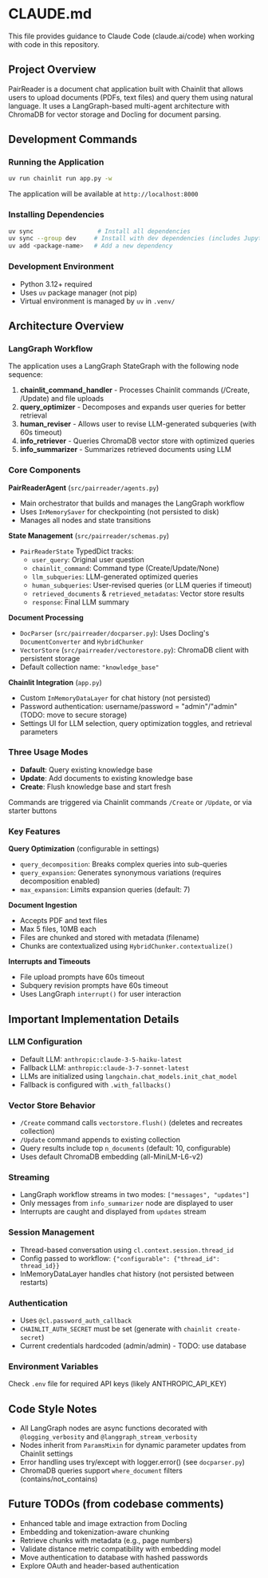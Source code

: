 # CLAUDE.md

This file provides guidance to Claude Code (claude.ai/code) when working with code in this repository.

## Project Overview

PairReader is a document chat application built with Chainlit that allows users to upload documents (PDFs, text files) and query them using natural language. It uses a LangGraph-based multi-agent architecture with ChromaDB for vector storage and Docling for document parsing.

## Development Commands

### Running the Application
```bash
uv run chainlit run app.py -w
```
The application will be available at `http://localhost:8000`

### Installing Dependencies
```bash
uv sync                  # Install all dependencies
uv sync --group dev     # Install with dev dependencies (includes Jupyter)
uv add <package-name>   # Add a new dependency
```

### Development Environment
- Python 3.12+ required
- Uses `uv` package manager (not pip)
- Virtual environment is managed by `uv` in `.venv/`

## Architecture Overview

### LangGraph Workflow
The application uses a LangGraph StateGraph with the following node sequence:
1. **chainlit_command_handler** - Processes Chainlit commands (/Create, /Update) and file uploads
2. **query_optimizer** - Decomposes and expands user queries for better retrieval
3. **human_reviser** - Allows user to revise LLM-generated subqueries (with 60s timeout)
4. **info_retriever** - Queries ChromaDB vector store with optimized queries
5. **info_summarizer** - Summarizes retrieved documents using LLM

### Core Components

**PairReaderAgent** (`src/pairreader/agents.py`)
- Main orchestrator that builds and manages the LangGraph workflow
- Uses `InMemorySaver` for checkpointing (not persisted to disk)
- Manages all nodes and state transitions

**State Management** (`src/pairreader/schemas.py`)
- `PairReaderState` TypedDict tracks:
  - `user_query`: Original user question
  - `chainlit_command`: Command type (Create/Update/None)
  - `llm_subqueries`: LLM-generated optimized queries
  - `human_subqueries`: User-revised queries (or LLM queries if timeout)
  - `retrieved_documents` & `retrieved_metadatas`: Vector store results
  - `response`: Final LLM summary

**Document Processing**
- `DocParser` (`src/pairreader/docparser.py`): Uses Docling's `DocumentConverter` and `HybridChunker`
- `VectorStore` (`src/pairreader/vectorestore.py`): ChromaDB client with persistent storage
- Default collection name: `"knowledge_base"`

**Chainlit Integration** (`app.py`)
- Custom `InMemoryDataLayer` for chat history (not persisted)
- Password authentication: username/password = "admin"/"admin" (TODO: move to secure storage)
- Settings UI for LLM selection, query optimization toggles, and retrieval parameters

### Three Usage Modes
- **Dafault**: Query existing knowledge base
- **Update**: Add documents to existing knowledge base
- **Create**: Flush knowledge base and start fresh

Commands are triggered via Chainlit commands `/Create` or `/Update`, or via starter buttons

### Key Features

**Query Optimization** (configurable in settings)
- `query_decomposition`: Breaks complex queries into sub-queries
- `query_expansion`: Generates synonymous variations (requires decomposition enabled)
- `max_expansion`: Limits expansion queries (default: 7)

**Document Ingestion**
- Accepts PDF and text files
- Max 5 files, 10MB each
- Files are chunked and stored with metadata (filename)
- Chunks are contextualized using `HybridChunker.contextualize()`

**Interrupts and Timeouts**
- File upload prompts have 60s timeout
- Subquery revision prompts have 60s timeout
- Uses LangGraph `interrupt()` for user interaction

## Important Implementation Details

### LLM Configuration
- Default LLM: `anthropic:claude-3-5-haiku-latest`
- Fallback LLM: `anthropic:claude-3-7-sonnet-latest`
- LLMs are initialized using `langchain.chat_models.init_chat_model`
- Fallback is configured with `.with_fallbacks()`

### Vector Store Behavior
- `/Create` command calls `vectorstore.flush()` (deletes and recreates collection)
- `/Update` command appends to existing collection
- Query results include top `n_documents` (default: 10, configurable)
- Uses default ChromaDB embedding (all-MiniLM-L6-v2)

### Streaming
- LangGraph workflow streams in two modes: `["messages", "updates"]`
- Only messages from `info_summarizer` node are displayed to user
- Interrupts are caught and displayed from `updates` stream

### Session Management
- Thread-based conversation using `cl.context.session.thread_id`
- Config passed to workflow: `{"configurable": {"thread_id": thread_id}}`
- InMemoryDataLayer handles chat history (not persisted between restarts)

### Authentication
- Uses `@cl.password_auth_callback`
- `CHAINLIT_AUTH_SECRET` must be set (generate with `chainlit create-secret`)
- Current credentials hardcoded (admin/admin) - TODO: use database

### Environment Variables
Check `.env` file for required API keys (likely ANTHROPIC_API_KEY)

## Code Style Notes

- All LangGraph nodes are async functions decorated with `@logging_verbosity` and `@langgraph_stream_verbosity`
- Nodes inherit from `ParamsMixin` for dynamic parameter updates from Chainlit settings
- Error handling uses try/except with logger.error() (see `docparser.py`)
- ChromaDB queries support `where_document` filters (contains/not_contains)

## Future TODOs (from codebase comments)
- Enhanced table and image extraction from Docling
- Embedding and tokenization-aware chunking
- Retrieve chunks with metadata (e.g., page numbers)
- Validate distance metric compatibility with embedding model
- Move authentication to database with hashed passwords
- Explore OAuth and header-based authentication
